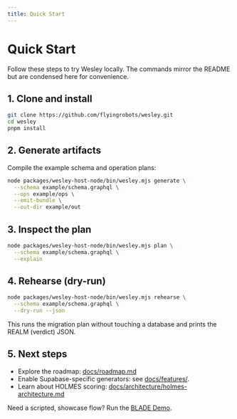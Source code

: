 ```yaml
---
title: Quick Start
---
```


# Quick Start

Follow these steps to try Wesley locally. The commands mirror the README but
are condensed here for convenience.

## 1. Clone and install

```bash
git clone https://github.com/flyingrobots/wesley.git
cd wesley
pnpm install
```

## 2. Generate artifacts

Compile the example schema and operation plans:

```bash
node packages/wesley-host-node/bin/wesley.mjs generate \
  --schema example/schema.graphql \
  --ops example/ops \
  --emit-bundle \
  --out-dir example/out
```

## 3. Inspect the plan

```bash
node packages/wesley-host-node/bin/wesley.mjs plan \
  --schema example/schema.graphql \
  --explain
```

## 4. Rehearse (dry-run)

```bash
node packages/wesley-host-node/bin/wesley.mjs rehearse \
  --schema example/schema.graphql \
  --dry-run --json
```

This runs the migration plan without touching a database and prints the REALM
(verdict) JSON.

## 5. Next steps

- Explore the roadmap: [docs/roadmap.md](../roadmap.md)
- Enable Supabase-specific generators: see [docs/features/](../features/).
- Learn about HOLMES scoring: [docs/architecture/holmes-architecture.md](../architecture/holmes-architecture.md)

Need a scripted, showcase flow? Run the [BLADE Demo](../blade.md).
